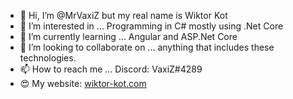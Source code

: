 - 👋 Hi, I’m @MrVaxiZ but my real name is Wiktor Kot 
- 👀 I’m interested in ... Programming in C# mostly using .Net Core   
- 🌱 I’m currently learning ... Angular and ASP.Net Core 
- 💞️ I’m looking to collaborate on ... anything that includes these technologies.   
- 📫 How to reach me ... Discord: VaxiZ#4289
- :heart_eyes: My website: [wiktor-kot.com](https://wiktor-kot.com/)
